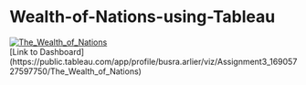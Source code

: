 # Wealth-of-Nations-using-Tableau
<div class='tableauPlaceholder' id='viz1696515617569' style='position: relative'><noscript><a href='#'><img alt='The_Wealth_of_Nations ' src='https:&#47;&#47;public.tableau.com&#47;static&#47;images&#47;As&#47;Assignment3_16905727597750&#47;The_Wealth_of_Nations&#47;1_rss.png' style='border: none' /></a></noscript><object class='tableauViz'  style='display:none;'><param name='host_url' value='https%3A%2F%2Fpublic.tableau.com%2F' /> <param name='embed_code_version' value='3' /> <param name='site_root' value='' /><param name='name' value='Assignment3_16905727597750&#47;The_Wealth_of_Nations' /><param name='tabs' value='no' /><param name='toolbar' value='yes' /><param name='static_image' value='https:&#47;&#47;public.tableau.com&#47;static&#47;images&#47;As&#47;Assignment3_16905727597750&#47;The_Wealth_of_Nations&#47;1.png' /> <param name='animate_transition' value='yes' /><param name='display_static_image' value='yes' /><param name='display_spinner' value='yes' /><param name='display_overlay' value='yes' /><param name='display_count' value='yes' /><param name='language' value='en-US' /></object></div>     
[Link to Dashboard](https://public.tableau.com/app/profile/busra.arlier/viz/Assignment3_16905727597750/The_Wealth_of_Nations)

